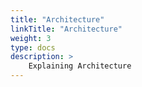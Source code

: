 ```yaml
---
title: "Architecture"
linkTitle: "Architecture"
weight: 3
type: docs
description: >
    Explaining Architecture
---
```

